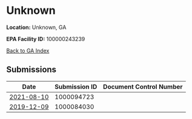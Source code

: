 # Unknown

**Location:** Unknown, GA

**EPA Facility ID:** 100000243239

[Back to GA Index](../../index.md)

## Submissions

| Date | Submission ID | Document Control Number |
|------|--------------|-------------------------|
| [2021-08-10](submissions/1000094723.md) | 1000094723 |  |
| [2019-12-09](submissions/1000084030.md) | 1000084030 |  |
